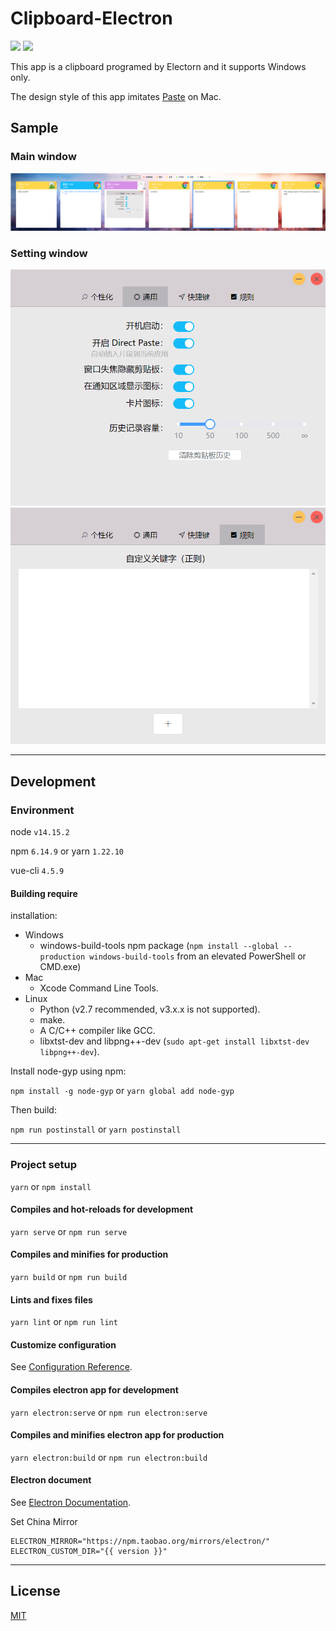 # Clipboard-Electron
![](https://img.shields.io/github/languages/top/SheltonZhu/clipboard-electron.svg?style=flat)
![](https://img.shields.io/github/stars/SheltonZhu/clipboard-electron.svg?style=social)

This app is a clipboard programed by Electorn and it supports Windows only.

The design style of this app imitates [Paste](https://pasteapp.io/) on Mac.
## Sample
### Main window
![main.png](samples/main.png)
### Setting window
![setting.png](samples/setting.png)
![regex.png](samples/regex.png)

---

## Development
### Environment
node `v14.15.2`

npm `6.14.9` or yarn `1.22.10`

vue-cli `4.5.9`

#### Building require
installation:
* Windows
    * windows-build-tools npm package (`npm install --global --production windows-build-tools` from an elevated PowerShell or CMD.exe)
* Mac
    * Xcode Command Line Tools.
* Linux
    * Python (v2.7 recommended, v3.x.x is not supported).
    * make.
    * A C/C++ compiler like GCC.
    * libxtst-dev and libpng++-dev (`sudo apt-get install libxtst-dev libpng++-dev`).

Install node-gyp using npm:

`npm install -g node-gyp` or `yarn global add node-gyp`

Then build:

`npm run postinstall` or `yarn postinstall`

***

### Project setup
`yarn` or `npm install`

#### Compiles and hot-reloads for development
`yarn serve` or `npm run serve`

#### Compiles and minifies for production
`yarn build` or `npm run build`

#### Lints and fixes files
`yarn lint` or `npm run lint`

#### Customize configuration
See [Configuration Reference](https://cli.vuejs.org/config/).


#### Compiles electron app for development
`yarn electron:serve` or `npm run electron:serve`

#### Compiles and minifies electron app for production
`yarn electron:build` or `npm run electron:build`

#### Electron document
See [Electron Documentation](https://www.electronjs.org/docs).

Set China Mirror
```
ELECTRON_MIRROR="https://npm.taobao.org/mirrors/electron/"
ELECTRON_CUSTOM_DIR="{{ version }}"
```
---

## License
[MIT](license.txt)
